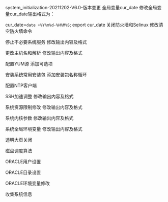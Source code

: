 system_initialization-20211202-V6.0-版本变更
全局变量cur_date 修改全局变量cur_date输出格式为：

cur_date=`date +%Y%m%d-%H%M%S`; export cur_date
关闭防火墙和Selinux 修改清空防火墙命令

停止不必要系统服务 修改输出内容及格式

更改主机名和解析 修改输出内容及格式

配置YUM源 添加可选项

安装系统常用安装包 添加安装包名称循环

配置NTP客户端

SSH加速调整 修改输出内容及格式

系统资源限制修改 修改输出内容及格式

系统内核参数 修改输出内容及格式

系统全局环境变量 修改输出内容及格式

透明大页关闭

磁盘调度算法

ORACLE用户设置

ORACLE目录设置

ORACLE环境变量修改

收集系统信息
